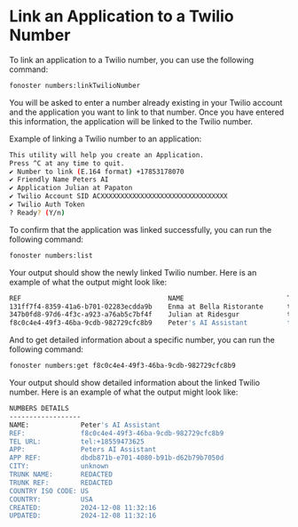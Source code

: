 # Link an Application to a Twilio Number

To link an application to a Twilio number, you can use the following command:

```bash
fonoster numbers:linkTwilioNumber
```

You will be asked to enter a number already existing in your Twilio account and the application you want to link to that number. Once you have entered this information, the application will be linked to the Twilio number.

Example of linking a Twilio number to an application:

```bash
This utility will help you create an Application.
Press ^C at any time to quit.
✔ Number to link (E.164 format) +17853178070
✔ Friendly Name Peters AI
✔ Application Julian at Papaton
✔ Twilio Account SID ACXXXXXXXXXXXXXXXXXXXXXXXXXXXXXXXX
✔ Twilio Auth Token
? Ready? (Y/n)
```

To confirm that the application was linked successfully, you can run the following command:

```bash
fonoster numbers:list
```

Your output should show the newly linked Twilio number. Here is an example of what the output might look like:

```bash
REF                                     NAME                          TEL URL                
131ff7f4-8359-41a6-b701-02283ecdda9b    Enma at Bella Ristorante      tel:+19842051452 (US)
347b0fd8-97d6-4f3c-a923-a76ab5c7bf4f    Julian at Ridesgur            tel:+18456134823 (US)
f8c0c4e4-49f3-46ba-9cdb-982729cfc8b9    Peter's AI Assistant          tel:+18559473625 (US)
```

And to get detailed information about a specific number, you can run the following command:

```bash
fonoster numbers:get f8c0c4e4-49f3-46ba-9cdb-982729cfc8b9
```

Your output should show detailed information about the linked Twilio number. Here is an example of what the output might look like:

```bash
NUMBERS DETAILS
------------------
NAME:             Peter's AI Assistant
REF:              f8c0c4e4-49f3-46ba-9cdb-982729cfc8b9
TEL URL:          tel:+18559473625
APP:              Peters AI Assistant
APP REF:          dbdb871b-e701-4080-b91b-d62b79b7050d
CITY:             unknown
TRUNK NAME:       REDACTED
TRUNK REF:        REDACTED
COUNTRY ISO CODE: US
COUNTRY:          USA
CREATED:          2024-12-08 11:32:16
UPDATED:          2024-12-08 11:32:16
```
